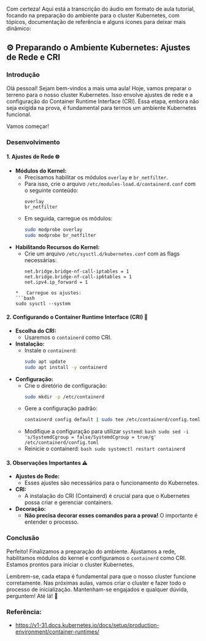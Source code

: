 Com certeza! Aqui está a transcrição do áudio em formato de aula tutorial, focando na preparação do ambiente para o cluster Kubernetes, com tópicos, documentação de referência e alguns ícones para deixar mais dinâmico:

## ⚙️ Preparando o Ambiente Kubernetes: Ajustes de Rede e CRI

### Introdução

Olá pessoal! Sejam bem-vindos a mais uma aula! Hoje, vamos preparar o terreno para o nosso cluster Kubernetes. Isso envolve ajustes de rede e a configuração do Container Runtime Interface (CRI). Essa etapa, embora não seja exigida na prova, é fundamental para termos um ambiente Kubernetes funcional.

Vamos começar!

### Desenvolvimento

#### 1. Ajustes de Rede 🌐

*   **Módulos do Kernel:**
    *   Precisamos habilitar os módulos `overlay` e `br_netfilter`.
    *   Para isso, crie o arquivo `/etc/modules-load.d/containerd.conf` com o seguinte conteúdo:
        ```
        overlay
        br_netfilter
        ```
    *   Em seguida, carregue os módulos:
        ```bash
        sudo modprobe overlay
        sudo modprobe br_netfilter
        ```
*   **Habilitando Recursos do Kernel:**
    *   Crie um arquivo `/etc/sysctl.d/kubernetes.conf` com as flags necessárias:
        ```
        net.bridge.bridge-nf-call-iptables = 1
        net.bridge.bridge-nf-call-ip6tables = 1
        net.ipv4.ip_forward = 1
       ```
    *   Carregue os ajustes:
       ```bash
       sudo sysctl --system
       ```

#### 2. Configurando o Container Runtime Interface (CRI) 🐳

*   **Escolha do CRI:**
    *   Usaremos o `containerd` como CRI.
*   **Instalação:**
    *   Instale o `containerd`:
        ```bash
        sudo apt update
        sudo apt install -y containerd
        ```
*   **Configuração:**
    *   Crie o diretório de configuração:
         ```bash
        sudo mkdir -p /etc/containerd
        ```
    *   Gere a configuração padrão:
         ```bash
        containerd config default | sudo tee /etc/containerd/config.toml
         ```
    *    Modifique a configuração para utilizar `systemd`:
        ```bash
        sudo sed -i 's/SystemdCgroup = false/SystemdCgroup = true/g' /etc/containerd/config.toml
        ```
    *    Reinicie o containerd:
        ```bash
        sudo systemctl restart containerd
        ```

#### 3. Observações Importantes ⚠️

*   **Ajustes de Rede:**
    *   Esses ajustes são necessários para o funcionamento do Kubernetes.
*   **CRI:**
    *   A instalação do CRI (Containerd) é crucial para que o Kubernetes possa criar e gerenciar containers.
*   **Decoração:**
    *   **Não precisa decorar esses comandos para a prova!** O importante é entender o processo.

### Conclusão

Perfeito! Finalizamos a preparação do ambiente. Ajustamos a rede, habilitamos módulos do kernel e configuramos o `containerd` como CRI. Estamos prontos para iniciar o cluster Kubernetes.

Lembrem-se, cada etapa é fundamental para que o nosso cluster funcione corretamente. Nas próximas aulas, vamos criar o cluster e fazer todo o processo de inicialização. Mantenham-se engajados e qualquer dúvida, perguntem! Até lá! 👋

### Referência:
- https://v1-31.docs.kubernetes.io/docs/setup/production-environment/container-runtimes/